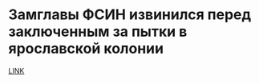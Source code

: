 # Замглавы ФСИН извинился перед заключенным за пытки в ярославской колонии



[LINK](https://varlamov.ru/3029476.html)